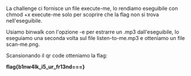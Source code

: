 La challenge ci fornisce un file execute-me, lo rendiamo eseguibile con chmod +x execute-me solo per scoprire che la flag non si trova nell'eseguibile.

Usiamo binwalk con l'opzione -e per estrarre un .mp3 dall'eseguibile, lo eseguiamo una seconda volta sul file listen-to-me.mp3 e otteniamo un file scan-me.png.

Scansionando il qr code otteniamo la flag:

**flag{b1nw4lk_i5_ur_fr13nd===}**
